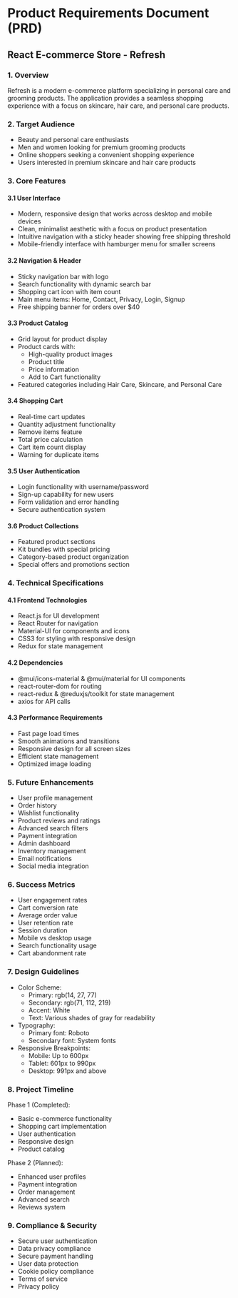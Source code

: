 # Product Requirements Document (PRD)
## React E-commerce Store - Refresh

### 1. Overview
Refresh is a modern e-commerce platform specializing in personal care and grooming products. The application provides a seamless shopping experience with a focus on skincare, hair care, and personal care products.

### 2. Target Audience
- Beauty and personal care enthusiasts
- Men and women looking for premium grooming products
- Online shoppers seeking a convenient shopping experience
- Users interested in premium skincare and hair care products

### 3. Core Features

#### 3.1 User Interface
- Modern, responsive design that works across desktop and mobile devices
- Clean, minimalist aesthetic with a focus on product presentation
- Intuitive navigation with a sticky header showing free shipping threshold
- Mobile-friendly interface with hamburger menu for smaller screens

#### 3.2 Navigation & Header
- Sticky navigation bar with logo
- Search functionality with dynamic search bar
- Shopping cart icon with item count
- Main menu items: Home, Contact, Privacy, Login, Signup
- Free shipping banner for orders over $40

#### 3.3 Product Catalog
- Grid layout for product display
- Product cards with:
  - High-quality product images
  - Product title
  - Price information
  - Add to Cart functionality
- Featured categories including Hair Care, Skincare, and Personal Care

#### 3.4 Shopping Cart
- Real-time cart updates
- Quantity adjustment functionality
- Remove items feature
- Total price calculation
- Cart item count display
- Warning for duplicate items

#### 3.5 User Authentication
- Login functionality with username/password
- Sign-up capability for new users
- Form validation and error handling
- Secure authentication system

#### 3.6 Product Collections
- Featured product sections
- Kit bundles with special pricing
- Category-based product organization
- Special offers and promotions section

### 4. Technical Specifications

#### 4.1 Frontend Technologies
- React.js for UI development
- React Router for navigation
- Material-UI for components and icons
- CSS3 for styling with responsive design
- Redux for state management

#### 4.2 Dependencies
- @mui/icons-material & @mui/material for UI components
- react-router-dom for routing
- react-redux & @reduxjs/toolkit for state management
- axios for API calls

#### 4.3 Performance Requirements
- Fast page load times
- Smooth animations and transitions
- Responsive design for all screen sizes
- Efficient state management
- Optimized image loading

### 5. Future Enhancements
- User profile management
- Order history
- Wishlist functionality
- Product reviews and ratings
- Advanced search filters
- Payment integration
- Admin dashboard
- Inventory management
- Email notifications
- Social media integration

### 6. Success Metrics
- User engagement rates
- Cart conversion rate
- Average order value
- User retention rate
- Session duration
- Mobile vs desktop usage
- Search functionality usage
- Cart abandonment rate

### 7. Design Guidelines
- Color Scheme:
  - Primary: rgb(14, 27, 77)
  - Secondary: rgb(71, 112, 219)
  - Accent: White
  - Text: Various shades of gray for readability
- Typography:
  - Primary font: Roboto
  - Secondary font: System fonts
- Responsive Breakpoints:
  - Mobile: Up to 600px
  - Tablet: 601px to 990px
  - Desktop: 991px and above

### 8. Project Timeline
Phase 1 (Completed):
- Basic e-commerce functionality
- Shopping cart implementation
- User authentication
- Responsive design
- Product catalog

Phase 2 (Planned):
- Enhanced user profiles
- Payment integration
- Order management
- Advanced search
- Reviews system

### 9. Compliance & Security
- Secure user authentication
- Data privacy compliance
- Secure payment handling
- User data protection
- Cookie policy compliance
- Terms of service
- Privacy policy
